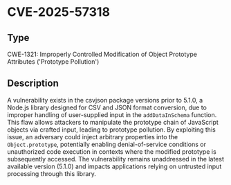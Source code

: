 # CVE-2025-57318

## Type
CWE-1321: Improperly Controlled Modification of Object Prototype Attributes ('Prototype Pollution')

## Description
A vulnerability exists in the csvjson package versions prior to 5.1.0, a Node.js library designed for CSV and JSON format conversion, due to improper handling of user-supplied input in the `addDataInSchema` function. This flaw allows attackers to manipulate the prototype chain of JavaScript objects via crafted input, leading to prototype pollution. By exploiting this issue, an adversary could inject arbitrary properties into the `Object.prototype`, potentially enabling denial-of-service conditions or unauthorized code execution in contexts where the modified prototype is subsequently accessed. The vulnerability remains unaddressed in the latest available version (5.1.0) and impacts applications relying on untrusted input processing through this library.
